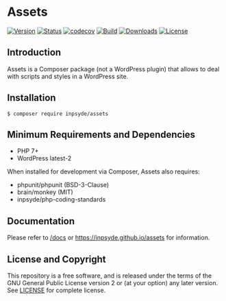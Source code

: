 # Assets

[![Version](https://img.shields.io/packagist/v/inpsyde/assets.svg)](https://packagist.org/packages/inpsyde/assets)
[![Status](https://img.shields.io/badge/status-active-brightgreen.svg)](https://github.com/inpsyde/assets)
[![codecov](https://codecov.io/gh/inpsyde/assets/branch/master/graph/badge.svg)](https://codecov.io/gh/inpsyde/assets)
[![Build](https://img.shields.io/travis/inpsyde/assets.svg)](http://travis-ci.org/inpsyde/assets)
[![Downloads](https://img.shields.io/packagist/dt/inpsyde/assets.svg)](https://packagist.org/packages/inpsyde/assets)
[![License](https://img.shields.io/packagist/l/inpsyde/assets.svg)](https://packagist.org/packages/inpsyde/assets)


## Introduction
Assets is a Composer package (not a WordPress plugin) that allows to deal with scripts and styles in a WordPress site.

## Installation

```
$ composer require inpsyde/assets
```


## Minimum Requirements and Dependencies

* PHP 7+
* WordPress latest-2

When installed for development via Composer, Assets also requires:

* phpunit/phpunit (BSD-3-Clause)
* brain/monkey (MIT)
* inpsyde/php-coding-standards


## Documentation

Please refer to [/docs](./docs) or https://inpsyde.github.io/assets for information.

## License and Copyright

This repository is a free software, and is released under the terms of the GNU General Public License version 2 or (at your option) any later version. See [LICENSE](./LICENSE) for complete license.
